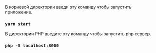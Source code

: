 В корневой директории введи эту команду чтобы запустить приложение.

### `yarn start`

В директории PHP введите эту команду чтобы запустить php сервер.

### `php -S localhost:8000`
